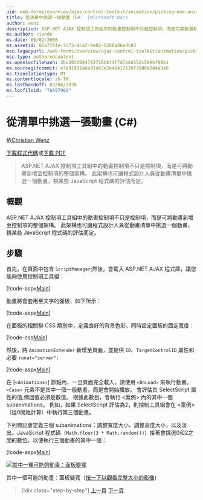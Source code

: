 ```yaml
---
uid: web-forms/overview/ajax-control-toolkit/animation/picking-one-animation-out-of-a-list-cs
title: 從清單中挑選一個動畫（C#） |Microsoft Docs
author: wenz
description: ASP.NET AJAX 控制項工具組中的動畫控制項不只是控制項，而是可將動畫新增至控制項的整個架構。 架構也 w 。
ms.author: riande
ms.date: 06/02/2008
ms.assetid: 06a776fe-7c73-4ca7-8e02-5260a86edc03
msc.legacyurl: /web-forms/overview/ajax-control-toolkit/animation/picking-one-animation-out-of-a-list-cs
msc.type: authoredcontent
ms.openlocfilehash: 2bc203d694792716bbf4f7d7b8d152c589bf99b1
ms.sourcegitcommit: e7e91932a6e91a63e2e46417626f39d6b244a3ab
ms.translationtype: MT
ms.contentlocale: zh-TW
ms.lasthandoff: 03/06/2020
ms.locfileid: "78597969"
---
```

# <a name="picking-one-animation-out-of-a-list-c"></a>從清單中挑選一張動畫 (C#)

依[Christian Wenz](https://github.com/wenz)

[下載程式代碼](https://download.microsoft.com/download/f/9/a/f9a26acd-8df4-4484-8a18-199e4598f411/Animation5.cs.zip)或[下載 PDF](https://download.microsoft.com/download/6/7/1/6718d452-ff89-4d3f-a90e-c74ec2d636a3/animation5CS.pdf)

> ASP.NET AJAX 控制項工具組中的動畫控制項不只是控制項，而是可將動畫新增至控制項的整個架構。 此架構也可讓程式設計人員從動畫清單中挑選一個動畫，視某些 JavaScript 程式碼的評估而定。

## <a name="overview"></a>概觀

ASP.NET AJAX 控制項工具組中的動畫控制項不只是控制項，而是可將動畫新增至控制項的整個架構。 此架構也可讓程式設計人員從動畫清單中挑選一個動畫，視某些 JavaScript 程式碼的評估而定。

## <a name="steps"></a>步驟

首先，在頁面中包含 `ScriptManager`;然後，會載入 ASP.NET AJAX 程式庫，讓您能夠使用控制項工具組：

[!code-aspx[Main](picking-one-animation-out-of-a-list-cs/samples/sample1.aspx)]

動畫將會套用至文字的面板，如下所示：

[!code-aspx[Main](picking-one-animation-out-of-a-list-cs/samples/sample2.aspx)]

在面板的相關聯 CSS 類別中，定義良好的背景色彩，同時設定面板的固定寬度：

[!code-css[Main](picking-one-animation-out-of-a-list-cs/samples/sample3.css)]

然後，將 `AnimationExtender` 新增至頁面，並提供 `ID`、`TargetControlID` 屬性和必要 `runat="server":`

[!code-aspx[Main](picking-one-animation-out-of-a-list-cs/samples/sample4.aspx)]

在 [`<Animations>`] 節點內，一旦頁面完全載入，請使用 `<OnLoad>` 來執行動畫。 `<Case>` 元素不是其中一個一般動畫，而是會開始播放。 會評估其 SelectScript 屬性的值;傳回值必須是數值。 根據此數目，會執行 &lt;案例&gt; 內的其中一個 subanimations。 例如，如果 SelectScript 評估為2，則控制工具組會在 &lt;案例&gt; （從0開始計算）中執行第三個動畫。

下列標記會定義三個 subanimations：調整寬度大小、調整高度大小，以及淡出。JavaScript 程式碼（`Math.floor(3 * Math.random())`）接著會挑選0和2之間的數位，以便執行三個動畫的其中一個：

[!code-aspx[Main](picking-one-animation-out-of-a-list-cs/samples/sample5.aspx)]

[![其中一種可能的動畫：面板變寬](picking-one-animation-out-of-a-list-cs/_static/image2.png)](picking-one-animation-out-of-a-list-cs/_static/image1.png)

其中一個可能的動畫：面板變寬（[按一下以觀看完整大小的影像](picking-one-animation-out-of-a-list-cs/_static/image3.png)）

> [!div class="step-by-step"]
> [上一頁](animation-depending-on-a-condition-cs.md)
> [下一頁](animating-in-response-to-user-interaction-cs.md)
